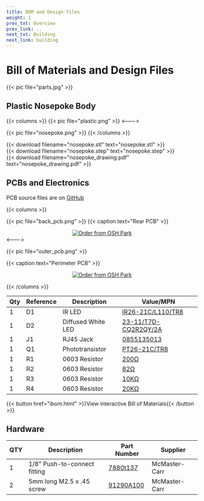```yaml
---
title: BOM and Design files
weight: 1
prev_txt: Overview
prev_link: ..
next_txt: Building
next_link: building
---
```


# Bill of Materials and Design Files

{{< pic file="parts.jpg" >}}


## Plastic Nosepoke Body

{{< columns >}}
{{< pic file="plastic.png" >}}
<--->

{{< pic file="nosepoke.png" >}}
{{< /columns >}}

{{< download filename="nosepoke.stl" text="nosepoke.stl" >}}
<br>
{{< download filename="nosepoke.step" text="nosepoke.step" >}}
<br>
{{< download filename="nosepoke_drawing.pdf" text="nosepoke_drawing.pdf" >}}



## PCBs and Electronics

PCB source files are on [GitHub](https://github.com/Karpova-Lab/nosepoke/tree/master/pcb)

{{< columns >}}

{{< pic file="back_pcb.png" >}}
{{< caption text="Rear PCB" >}}

<div style="text-align:center;">
<a href="https://oshpark.com/shared_projects/PgBzF9ZE"><img src="https://oshpark.com/packs/media/images/badge-5f4e3bf4bf68f72ff88bd92e0089e9cf.png" alt="Order from OSH Park"></img></a>
</div>
<--->


{{< pic file="outer_pcb.png" >}}

{{< caption text="Perimeter PCB" >}}

<div style="text-align:center;">
<a href="https://oshpark.com/shared_projects/ehOwH3Wp"><img src="https://oshpark.com/packs/media/images/badge-5f4e3bf4bf68f72ff88bd92e0089e9cf.png" alt="Order from OSH Park"></img></a>
</div>

{{< /columns >}}

| Qty | Reference | Description        | Value/MPN                                                                           | 
|-----|-----------|--------------------|-------------------------------------------------------------------------------------|
| 1   | D1        | IR LED             | [IR26-21C/L110/TR8](https://www.digikey.com/products/en?keywords=1080-1357-1-ND)    | 
| 1   | D2        | Diffused White LED | [23-11/T7D-CQ2R2QY/2A](https://www.digikey.com/products/en?keywords=1080-1593-1-ND) | 
| 1   | J1        | RJ45 Jack          | [0855135013](https://www.digikey.com/products/en?keywords=WM3553CT-ND)              | 
| 1   | Q1        | Phototransistor    | [PT26-21C/TR8](https://www.digikey.com/products/en?keywords=1080-1386-1-ND)         | 
| 1   | R1        | 0603 Resistor      | [200Ω](https://www.digikey.com/products/en?keywords=P330HCT-ND)                     | 
| 1   | R2        | 0603 Resistor      | [82Ω](https://www.digikey.com/products/en?keywords=311-82.0HRCT-ND)                 | 
| 1   | R3        | 0603 Resistor      | [10KΩ](https://www.digikey.com/en/products/detail/yageo/RC0603JR-0710KL/726700)     | 
| 1   | R4        | 0603 Resistor      | [20KΩ](https://www.digikey.com/en/products/detail/yageo/RC0603JR-0720KL/726740)     | 

{{< button href="ibom.html" >}}View interactive Bill of Materials{{< /button >}}


## Hardware
| QTY | Description                  | Part Number                                      | Supplier      | 
|-----|------------------------------|--------------------------------------------------|---------------|
| 1   | 1/8" Push-to-connect fitting | [7880t137](https://www.mcmaster.com/7880t137)    | McMaster-Carr | 
| 2   | 5mm long M2.5 x .45 screw    | [91290A100](https://www.mcmaster.com/91290A100/) | McMaster-Carr | 
